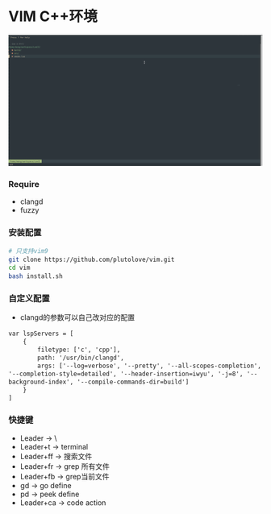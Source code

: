 # VIM C++环境
![image](vim.gif)
### Require
* clangd
* fuzzy

### 安装配置
```bash
# 只支持vim9
git clone https://github.com/plutolove/vim.git
cd vim
bash install.sh

```
### 自定义配置
* clangd的参数可以自己改对应的配置
```vimscript
var lspServers = [
    {
        filetype: ['c', 'cpp'],
        path: '/usr/bin/clangd',
        args: ['--log=verbose', '--pretty', '--all-scopes-completion', '--completion-style=detailed', '--header-insertion=iwyu', '-j=8', '--background-index', '--compile-commands-dir=build']
    }
]
```
### 快捷键
* Leader -> \
* Leader+t -> terminal
* Leader+ff -> 搜索文件
* Leader+fr -> grep 所有文件
* Leader+fb -> grep当前文件
* gd -> go define
* pd -> peek define
* Leader+ca -> code action
